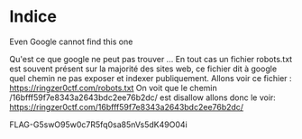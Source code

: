 # Indice
Even Google cannot find this one

Qu'est ce que google ne peut pas trouver ... 
En tout cas un fichier robots.txt est souvent présent sur la majorité des sites web, ce fichier dit à google quel chemin ne pas exposer et indexer publiquement. Allons voir ce fichier : https://ringzer0ctf.com/robots.txt
On voit que le chemin /16bfff59f7e8343a2643bdc2ee76b2dc/ est disallow allons donc le voir:
https://ringzer0ctf.com/16bfff59f7e8343a2643bdc2ee76b2dc/

FLAG-G5swO95w0c7R5fq0sa85nVs5dK49O04i
